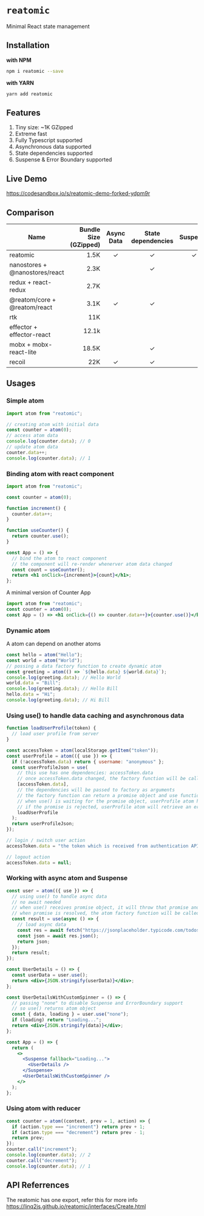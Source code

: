 # `reatomic`

Minimal React state management

## Installation

**with NPM**

```bash
npm i reatomic --save
```

**with YARN**

```bash
yarn add reatomic
```

## Features

1. Tiny size: ~1K GZipped
2. Extreme fast
3. Fully Typescript supported
4. Asynchronous data supported
5. State dependencies supported
6. Suspense & Error Boundary supported

## Live Demo

https://codesandbox.io/s/reatomic-demo-forked-ydpm9r

## Comparison

| Name                           | Bundle Size (GZipped) | Async Data | State dependencies | Suspense | Error Boundary |
| ------------------------------ | --------------------: | :--------: | :----------------: | :------: | :------------: |
| reatomic                       |                  1.5K |     ✓      |         ✓          |    ✓     |       ✓        |
| nanostores + @nanostores/react |                  2.3K |            |         ✓          |          |                |
| redux + react-redux            |                  2.7K |            |                    |          |                |
| @reatom/core + @reatom/react   |                  3.1K |     ✓      |         ✓          |          |                |
| rtk                            |                   11K |            |                    |          |                |
| effector + effector-react      |                 12.1k |            |                    |          |                |
| mobx + mobx-react-lite         |                 18.5K |            |         ✓          |          |                |
| recoil                         |                   22K |     ✓      |         ✓          |          |                |

## Usages

### Simple atom

```jsx
import atom from "reatomic";

// creating atom with initial data
const counter = atom(0);
// access atom data
console.log(counter.data); // 0
// update atom data
counter.data++;
console.log(counter.data); // 1
```

### Binding atom with react component

```jsx
import atom from "reatomic";

const counter = atom(0);

function increment() {
  counter.data++;
}

function useCounter() {
  return counter.use();
}

const App = () => {
  // bind the atom to react component
  // the component will re-render whenerver atom data changed
  const count = useCounter();
  return <h1 onClick={increment}>{count}</h1>;
};
```

A minimal version of Counter App

```jsx
import atom from "reatomic";
const counter = atom(0);
const App = () => <h1 onClick={() => counter.data++}>{counter.use()}</h1>;
```

### Dynamic atom

A atom can depend on another atoms

```js
const hello = atom("Hello");
const world = atom("World");
// possing a data factory function to create dynamic atom
const greeting = atom(() => `${hello.data} ${world.data}`);
console.log(greeting.data); // Hello World
world.data = "Bill";
console.log(greeting.data); // Hello Bill
hello.data = "Hi";
console.log(greeting.data); // Hi Bill
```

### Using use() to handle data caching and asynchronous data

```js
function loadUserProfile(token) {
  // load user profile from server
}

const accessToken = atom(localStorage.getItem("token"));
const userProfile = atom(({ use }) => {
  if (!accessToken.data) return { username: "anonymous" };
  const userProfileJson = use(
    // this use has one dependencies: accessToken.data
    // once accessToken.data changed, the factory function will be called
    [accessToken.data],
    // the dependencies will be passed to factory as arguments
    // the factory function can return a promise object and use function will handle that and return resolved value of the promise object
    // when use() is waiting for the promise object, userProfile atom has loading status (userProfile.loading === true)
    // if the promise is rejected, userProfile atom will retrieve an error (userProfile.error)
    loadUserProfile
  );
  return userProfileJson;
});

// login / switch user action
accessToken.data = "the token which is received from authentication API";

// logout action
accessToken.data = null;
```

### Working with async atom and Suspense

```jsx
const user = atom(({ use }) => {
  // using use() to handle async data
  // no await needed
  // when use() receives promise object, it will throw that promise and the atom object will handle async progress
  // when promise is resolved, the atom factory function will be called again to continue next steps
  const result = use(async () => {
    // load async data
    const res = await fetch("https://jsonplaceholder.typicode.com/todos/1");
    const json = await res.json();
    return json;
  });
  return result;
});

const UserDetails = () => {
  const userData = user.use();
  return <div>{JSON.stringify(userData)}</div>;
};

const UserDetailsWithCustomSpinner = () => {
  // passing "none" to disable Suspense and ErrorBoundary support
  // so use() returns atom object
  const { data, loading } = user.use("none");
  if (loading) return "Loading...";
  return <div>{JSON.stringify(data)}</div>;
};

const App = () => {
  return (
    <>
      <Suspense fallback="Loading...">
        <UserDetails />
      </Suspense>
      <UserDetailsWithCustomSpinner />
    </>
  );
};
```

### Using atom with reducer

```js
const counter = atom((context, prev = 1, action) => {
  if (action.type === "increment") return prev + 1;
  if (action.type === "decrement") return prev - 1;
  return prev;
});
counter.call("increment");
console.log(counter.data); // 2
counter.call("decrement");
console.log(counter.data); // 1
```

## API Referrences

The reatomic has one export, refer this for more info https://linq2js.github.io/reatomic/interfaces/Create.html
